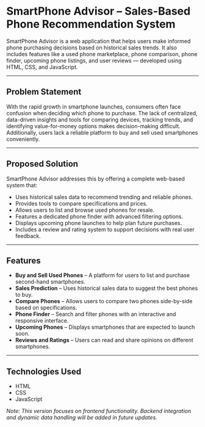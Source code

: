 # SmartPhone Advisor – Sales-Based Phone Recommendation System

SmartPhone Advisor is a web application that helps users make informed phone purchasing decisions based on historical sales trends. It also includes features like a used phone marketplace, phone comparison, phone finder, upcoming phone listings, and user reviews — developed using HTML, CSS, and JavaScript.

---

## Problem Statement

With the rapid growth in smartphone launches, consumers often face confusion when deciding which phone to purchase. The lack of centralized, data-driven insights and tools for comparing devices, tracking trends, and identifying value-for-money options makes decision-making difficult. Additionally, users lack a reliable platform to buy and sell used smartphones conveniently.

---

## Proposed Solution

SmartPhone Advisor addresses this by offering a complete web-based system that:
- Uses historical sales data to recommend trending and reliable phones.
- Provides tools to compare specifications and prices.
- Allows users to list and browse used phones for resale.
- Features a dedicated phone finder with advanced filtering options.
- Displays upcoming phone launches to help plan future purchases.
- Includes a review and rating system to support decisions with real user feedback.

---

## Features

- **Buy and Sell Used Phones** – A platform for users to list and purchase second-hand smartphones.
- **Sales Prediction** – Uses historical sales data to suggest the best phones to buy.
- **Compare Phones** – Allows users to compare two phones side-by-side based on specifications.
- **Phone Finder** – Search and filter phones with an interactive and responsive interface.
- **Upcoming Phones** – Displays smartphones that are expected to launch soon.
- **Reviews and Ratings** – Users can read and share opinions on different smartphones.

---

## Technologies Used

- HTML
- CSS
- JavaScript

*Note: This version focuses on frontend functionality. Backend integration and dynamic data handling will be added in future updates.*



